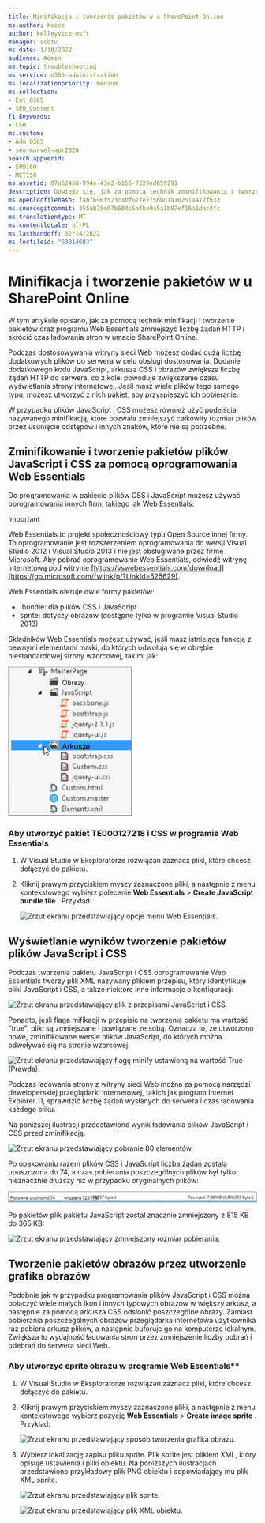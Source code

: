```yaml
---
title: Minifikacja i tworzenie pakietów w u SharePoint Online
ms.author: kvice
author: kelleyvice-msft
manager: scotv
ms.date: 1/18/2022
audience: Admin
ms.topic: troubleshooting
ms.service: o365-administration
ms.localizationpriority: medium
ms.collection:
- Ent_O365
- SPO_Content
f1.keywords:
- CSH
ms.custom:
- Adm_O365
- seo-marvel-apr2020
search.appverid:
- SPO160
- MET150
ms.assetid: 87a52468-994e-43a2-b155-7229ed659291
description: Dowiedz się, jak za pomocą technik zminifikowania i tworzenie pakietów oraz programu Web Essentials zmniejszyć liczbę żądań HTTP i czas ładowania stron w u SharePoint Online.
ms.openlocfilehash: fabf690f523cabf67fe775bbd1a10251a477f633
ms.sourcegitcommit: 355ab75eb7b604c6afbe9a5a1b97ef16a1dec4fc
ms.translationtype: MT
ms.contentlocale: pl-PL
ms.lasthandoff: 02/14/2022
ms.locfileid: "63014683"
---
```

# <a name="minification-and-bundling-in-sharepoint-online"></a>Minifikacja i tworzenie pakietów w u SharePoint Online

W tym artykule opisano, jak za pomocą technik minifikacji i tworzenie pakietów oraz programu Web Essentials zmniejszyć liczbę żądań HTTP i skrócić czas ładowania stron w umacie SharePoint Online.
  
Podczas dostosowywania witryny sieci Web możesz dodać dużą liczbę dodatkowych plików do serwera w celu obsługi dostosowania. Dodanie dodatkowego kodu JavaScript, arkusza CSS i obrazów zwiększa liczbę żądań HTTP do serwera, co z kolei powoduje zwiększenie czasu wyświetlania strony internetowej. Jeśli masz wiele plików tego samego typu, możesz utworzyć z nich pakiet, aby przyspieszyć ich pobieranie.
  
W przypadku plików JavaScript i CSS możesz również użyć podejścia nazywanego minifikacją, które pozwala zmniejszyć całkowity rozmiar plików przez usunięcie odstępów i innych znaków, które nie są potrzebne.
  
## <a name="minification-and-bundling-javascript-and-css-files-with-web-essentials"></a>Zminifikowanie i tworzenie pakietów plików JavaScript i CSS za pomocą oprogramowania Web Essentials

Do programowania w pakiecie plików CSS i JavaScript możesz używać oprogramowania innych firm, takiego jak Web Essentials.
  
> [!IMPORTANT]
> Web Essentials to projekt społecznościowy typu Open Source innej firmy. To oprogramowanie jest rozszerzeniem oprogramowania do wersji Visual Studio 2012 i Visual Studio 2013 i nie jest obsługiwane przez firmę Microsoft. Aby pobrać oprogramowanie Web Essentials, odwiedź witrynę internetową pod witrynie [https://vswebessentials.com/download](https://go.microsoft.com/fwlink/p/?LinkId=525629).
  
Web Essentials oferuje dwie formy pakietów:
  
- .bundle: dla plików CSS i JavaScript
- sprite: dotyczy obrazów (dostępne tylko w programie Visual Studio 2013)

Składników Web Essentials możesz używać, jeśli masz istniejącą funkcję z pewnymi elementami marki, do których odwołują się w obrębie niestandardowej strony wzorcowej, takimi jak:
  
![Zrzut ekranu przedstawiający element marki na niestandardowej stronie wzorcowej.](../media/3a6eba36-973d-482b-8556-a9394b8ba19f.png)
  
### <a name="to-create-a-te000127218-and-css-bundle-in-web-essentials"></a>Aby utworzyć pakiet TE000127218 i CSS w programie Web Essentials
  
1. W Visual Studio w Eksploratorze rozwiązań zaznacz pliki, które chcesz dołączyć do pakietu.
2. Kliknij prawym przyciskiem myszy zaznaczone pliki, a następnie z menu kontekstowego wybierz polecenie **Web Essentials** \> **Create JavaScript bundle file** . Przykład:

    ![Zrzut ekranu przedstawiający opcje menu Web Essentials.](../media/41aac84c-4538-4f78-b454-46e651f868a3.png)
  
## <a name="viewing-the-results-of-bundling-javascript-and-css-files"></a>Wyświetlanie wyników tworzenie pakietów plików JavaScript i CSS

Podczas tworzenia pakietu JavaScript i CSS oprogramowanie Web Essentials tworzy plik XML nazywany plikiem przepisu, który identyfikuje pliki JavaScript i CSS, a także niektóre inne informacje o konfiguracji:
  
![Zrzut ekranu przedstawiający plik z przepisami JavaScript i CSS.](../media/7ba891f8-52d8-467b-a0f6-b062dd1137a4.png)
  
Ponadto, jeśli flaga mifikacji w przepisie na tworzenie pakietu ma wartość "true", pliki są zmniejszane i powiązane ze sobą. Oznacza to, że utworzono nowe, zminifikowane wersje plików JavaScript, do których można odwoływać się na stronie wzorcowej.
  
![Zrzut ekranu przedstawiający flagę minify ustawioną na wartość True (Prawda).](../media/50523af2-6412-4117-ac3d-5bd26f6d562e.png)
  
Podczas ładowania strony z witryny sieci Web można za pomocą narzędzi deweloperskiej przeglądarki internetowej, takich jak program Internet Explorer 11, sprawdzić liczbę żądań wysłanych do serwera i czas ładowania każdego pliku.
  
Na poniższej ilustracji przedstawiono wynik ładowania plików JavaScript i CSS przed zminifikacją.
  
![Zrzut ekranu przedstawiający pobranie 80 elementów.](../media/e2df3912-1923-46e6-8cf2-3015a31554e1.png)
  
Po opakowaniu razem plików CSS i JavaScript liczba żądań została upuszczona do 74, a czas pobierania poszczególnych plików był tylko nieznacznie dłuższy niż w przypadku oryginalnych plików:
  
![Zrzut ekranu przedstawiający pobranie 74 elementów.](../media/686c4387-70e8-4a74-9d45-059f33a91184.png)
  
Po pakietów plik pakietu JavaScript został znacznie zmniejszony z 815 KB do 365 KB:
  
![Zrzut ekranu przedstawiający zmniejszony rozmiar pobierania.](../media/5e7dbd98-faff-4f68-b320-108fb252e395.png)
  
## <a name="bundling-images-by-creating-an-image-sprite"></a>Tworzenie pakietów obrazów przez utworzenie grafika obrazów

Podobnie jak w przypadku programowania plików JavaScript i CSS można połączyć wiele małych ikon i innych typowych obrazów w większy arkusz, a następnie za pomocą arkusza CSS odsłonić poszczególne obrazy. Zamiast pobierania poszczególnych obrazów przeglądarka internetowa użytkownika raz pobiera arkusz plików, a następnie buforuje go na komputerze lokalnym. Zwiększa to wydajność ładowania stron przez zmniejszenie liczby pobrań i odebrań do serwera sieci Web.
  
### <a name="to-create-an-image-sprite-in-web-essentials"></a>Aby utworzyć sprite obrazu w programie Web Essentials**
  
1. W Visual Studio w Eksploratorze rozwiązań zaznacz pliki, które chcesz dołączyć do pakietu.
2. Kliknij prawym przyciskiem myszy zaznaczone pliki, a następnie z menu kontekstowego wybierz pozycję **Web Essentials** \> **Create image sprite** . Przykład:

    ![Zrzut ekranu przedstawiający sposób tworzenia grafika obrazu.](../media/de0fe741-4ef7-4e3b-bafa-ef9f4822dac6.png)
  
3. Wybierz lokalizację zapisu pliku sprite. Plik sprite jest plikiem XML, który opisuje ustawienia i pliki obiektu. Na poniższych ilustracjach przedstawiono przykładowy plik PNG obiektu i odpowiadający mu plik XML sprite.

    ![Zrzut ekranu przedstawiający plik sprite.](../media/0876bb2a-d1b9-4169-8e95-9c290d628d90.png)
  
    ![Zrzut ekranu przedstawiający plik XML obiektu.](../media/d1f94776-280d-4d56-abb5-384f145d9989.png)
